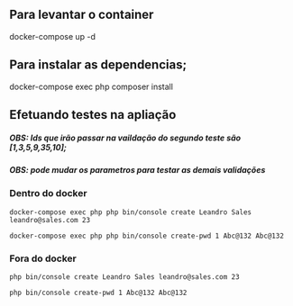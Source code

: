 

## Para levantar o container 
docker-compose up -d

## Para instalar as dependencias;
docker-compose exec php composer install


## Efetuando testes na apliação

##### OBS: Ids que irão passar na vaildação do segundo teste são [1,3,5,9,35,10];

##### OBS: pode mudar os parametros para testar as demais validações

### Dentro do docker 

```
docker-compose exec php php bin/console create Leandro Sales leandro@sales.com 23
```

```
docker-compose exec php php bin/console create-pwd 1 Abc@132 Abc@132
```

### Fora do docker

```
php bin/console create Leandro Sales leandro@sales.com 23
```

```
php bin/console create-pwd 1 Abc@132 Abc@132
```